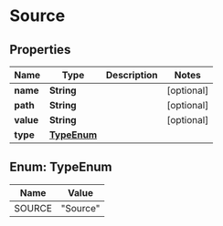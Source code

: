 

# Source

## Properties

Name | Type | Description | Notes
------------ | ------------- | ------------- | -------------
**name** | **String** |  |  [optional]
**path** | **String** |  |  [optional]
**value** | **String** |  |  [optional]
**type** | [**TypeEnum**](#TypeEnum) |  | 



## Enum: TypeEnum

Name | Value
---- | -----
SOURCE | &quot;Source&quot;



